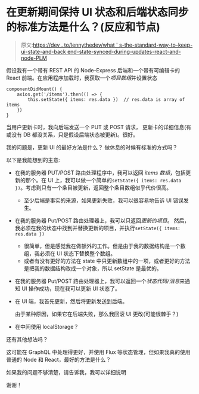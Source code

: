 # 在更新期间保持 UI 状态和后端状态同步的标准方法是什么？(反应和节点)

> 原文:[https://dev . to/lennythedev/what ' s-the-standard-way-to-keep-ui-state-and-back end-state-synced-during-updates-react-and-node-PLM](https://dev.to/lennythedev/what-is-the-standard-way-to-keep-ui-state-and-backend-state-synced-during-updates-react-and-node-plm)

假设我有一个带有 REST API 的 Node-Express 后端和一个带有可编辑卡的 React 前端。在应用程序加载时，我获取一个*项目数组*并设置状态

```
componentDidMount() {
    axios.get('/items').then(() => {
        this.setState({ items: res.data })  // res.data is array of items
    })
} 
```

当用户更新卡时，我向后端发送一个 PUT 或 POST 请求，
更新卡的详细信息(有或没有 DB 都没关系，只是假设后端状态被更新)。很好。

我的问题是，更新 UI 的最好方法是什么？
做休息的时候有标准的方式吗？

以下是我能想到的主意:

*   在我的服务器 PUT/POST 路由处理程序中，我可以返回 *items 数组*，包括更新的那个。在 UI 上，我可以做一个简单的`setState({ items: res.data })`。考虑到只有一个条目被更新，返回整个条目数组似乎代价很高。

    *   至少后端是事实的来源，如果更新失败，我可以很容易地告诉 UI 错误发生。
*   在我的服务器 Put/POST 路由处理器上，我可以只返回*更新的项目*。
    然后，我必须在我的状态中找到并替换更新的项目，并执行`setState({ items: res.data })`

    *   很简单，但是感觉我在做额外的工作。但是由于我的数据结构是一个数组，我必须在 UI 状态下替换整个数组。
    *   或者有没有更好的方法在 state 中只更新数组中的一项，或者更好的方法是把我的数据结构改成一个对象，所以 setState 是最优的。
*   在我的服务器 Put/POST 路由处理器上，我可以返回一个*状态代码/消息*来通知 UI 操作成功，现在我可以更新 UI 状态了。

*   在 UI 端，我首先更新，然后将更新发送到后端。

    由于某种原因，如果它在后端失败，那么我回滚 UI 更改(可能很棘手？)

*   在中间使用 localStorage？

还有其他想法吗？

这可能在 GraphQL 中处理得更好，并使用 Flux 等状态管理，但如果我真的使用普通的 Node 和 React，最好的方法是什么？

如果我的问题不够清楚，请告诉我，我可以详细说明

谢谢！